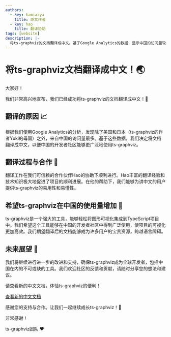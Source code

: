 ```yaml
---
authors:
  - key: kamiazya
    title: 原文作者
  - key: hao
    title: 翻译协助
tags: [website]
description: |-
  将ts-graphviz的文档翻译成中文。基于Google Analytics的数据，显示中国的访问量较高，翻译工作在Hao的协助下进行。旨在增加ts-graphviz在中国的使用并促进进一步发展。
---
```

# 将ts-graphviz文档翻译成中文！🌏

大家好！

我们非常高兴地宣布，我们已经成功将ts-graphviz的文档翻译成中文！🚀

<!-- truncate -->

## 翻译的原因 📈

根据我们使用Google Analytics的分析，发现除了美国和日本（ts-graphviz的作者Yuki的母国）之外，来自中国的访问量最多。基于这些数据，我们决定将文档翻译成中文，以便中国的开发者社区能够更广泛地使用ts-graphviz。

## 翻译过程与合作 🤝

翻译工作在我们可信赖的合作伙伴Hao的协助下顺利进行。Hao丰富的翻译经验和技术知识极大地促进了项目的顺利进展。在他的帮助下，我们能够为讲中文的用户提供ts-graphviz的易用性和易懂性。

## 希望ts-graphviz在中国的使用量增加 🌟

ts-graphviz是一个强大的工具，能够轻松将图形可视化集成到TypeScript项目中。我们希望这个工具能够在中国的开发者社区中得到广泛使用，使项目的可视化更加高效。我们期望翻译后的文档能够成为许多用户的宝贵资源，跨越语言障碍。

## 未来展望 🚀

我们将继续进行进一步的改进和支持，确保ts-graphviz成为全球开发者，包括中国在内的不可或缺的工具。我们欢迎社区的反馈和贡献，请随时分享您的想法和建议。

请查看新的中文文档，体验ts-graphviz的便利！

[查看新的中文文档](https://ts-graphviz.github.io/zh-CN/)

感谢您的支持与合作。让我们一起继续成长ts-graphviz！🌈

非常感谢！

ts-graphviz团队 ❤️
